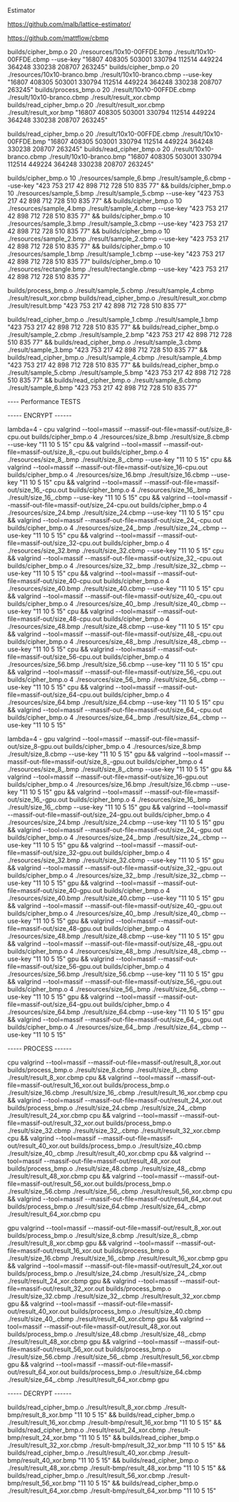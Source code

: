 Estimator

https://github.com/malb/lattice-estimator/

https://github.com/mattflow/cbmp

builds/cipher_bmp.o 20 ./resources/10x10-00FFDE.bmp ./result/10x10-00FFDE.cbmp --use-key "16807 408305 503001 330794 112514 449224 364248 330238 208707 263245"
builds/cipher_bmp.o 20 ./resources/10x10-branco.bmp ./result/10x10-branco.cbmp --use-key "16807 408305 503001 330794 112514 449224 364248 330238 208707 263245"
builds/process_bmp.o 20  ./result/10x10-00FFDE.cbmp ./result/10x10-branco.cbmp ./result/result_xor.cbmp 
builds/read_cipher_bmp.o 20 ./result/result_xor.cbmp ./result/result_xor.bmp  "16807 408305 503001 330794 112514 449224 364248 330238 208707 263245"


builds/read_cipher_bmp.o 20 ./result/10x10-00FFDE.cbmp ./result/10x10-00FFDE.bmp  "16807 408305 503001 330794 112514 449224 364248 330238 208707 263245"
builds/read_cipher_bmp.o 20 ./result/10x10-branco.cbmp ./result/10x10-branco.bmp  "16807 408305 503001 330794 112514 449224 364248 330238 208707 263245"

builds/cipher_bmp.o 10 ./resources/sample_6.bmp ./result/sample_6.cbmp --use-key "423 753 217 42 898 712 728 510 835 77" && 
builds/cipher_bmp.o 10 ./resources/sample_5.bmp ./result/sample_5.cbmp --use-key "423 753 217 42 898 712 728 510 835 77" &&
builds/cipher_bmp.o 10 ./resources/sample_4.bmp ./result/sample_4.cbmp --use-key "423 753 217 42 898 712 728 510 835 77" && 
builds/cipher_bmp.o 10 ./resources/sample_3.bmp ./result/sample_3.cbmp --use-key "423 753 217 42 898 712 728 510 835 77" &&
builds/cipher_bmp.o 10 ./resources/sample_2.bmp ./result/sample_2.cbmp --use-key "423 753 217 42 898 712 728 510 835 77" && 
builds/cipher_bmp.o 10 ./resources/sample_1.bmp ./result/sample_1.cbmp --use-key "423 753 217 42 898 712 728 510 835 77" 
builds/cipher_bmp.o 10 ./resources/rectangle.bmp ./result/rectangle.cbmp --use-key "423 753 217 42 898 712 728 510 835 77"


builds/process_bmp.o ./result/sample_5.cbmp ./result/sample_4.cbmp ./result/result_xor.cbmp 
builds/read_cipher_bmp.o ./result/result_xor.cbmp ./result/result.bmp  "423 753 217 42 898 712 728 510 835 77"

builds/read_cipher_bmp.o ./result/sample_1.cbmp ./result/sample_1.bmp  "423 753 217 42 898 712 728 510 835 77" &&
builds/read_cipher_bmp.o ./result/sample_2.cbmp ./result/sample_2.bmp  "423 753 217 42 898 712 728 510 835 77" &&
builds/read_cipher_bmp.o ./result/sample_3.cbmp ./result/sample_3.bmp  "423 753 217 42 898 712 728 510 835 77" &&
builds/read_cipher_bmp.o ./result/sample_4.cbmp ./result/sample_4.bmp  "423 753 217 42 898 712 728 510 835 77" && 
builds/read_cipher_bmp.o ./result/sample_5.cbmp ./result/sample_5.bmp  "423 753 217 42 898 712 728 510 835 77" &&
builds/read_cipher_bmp.o ./result/sample_6.cbmp ./result/sample_6.bmp  "423 753 217 42 898 712 728 510 835 77"



---- Performance TESTS


----- ENCRYPT ------

lambda=4 - cpu
valgrind --tool=massif --massif-out-file=massif-out/size_8-cpu.out builds/cipher_bmp.o 4 ./resources/size_8.bmp ./result/size_8.cbmp --use-key "11 10 5 15" cpu &&
valgrind --tool=massif --massif-out-file=massif-out/size_8_-cpu.out builds/cipher_bmp.o 4 ./resources/size_8_.bmp ./result/size_8_.cbmp --use-key "11 10 5 15" cpu &&
valgrind --tool=massif --massif-out-file=massif-out/size_16-cpu.out builds/cipher_bmp.o 4 ./resources/size_16.bmp ./result/size_16.cbmp --use-key "11 10 5 15" cpu &&
valgrind --tool=massif --massif-out-file=massif-out/size_16_-cpu.out builds/cipher_bmp.o 4 ./resources/size_16_.bmp ./result/size_16_.cbmp --use-key "11 10 5 15" cpu &&
valgrind --tool=massif --massif-out-file=massif-out/size_24-cpu.out builds/cipher_bmp.o 4 ./resources/size_24.bmp ./result/size_24.cbmp --use-key "11 10 5 15" cpu &&
valgrind --tool=massif --massif-out-file=massif-out/size_24_-cpu.out builds/cipher_bmp.o 4 ./resources/size_24_.bmp ./result/size_24_.cbmp --use-key "11 10 5 15" cpu && 
valgrind --tool=massif --massif-out-file=massif-out/size_32-cpu.out builds/cipher_bmp.o 4 ./resources/size_32.bmp ./result/size_32.cbmp --use-key "11 10 5 15" cpu &&
valgrind --tool=massif --massif-out-file=massif-out/size_32_-cpu.out builds/cipher_bmp.o 4 ./resources/size_32_.bmp ./result/size_32_.cbmp --use-key "11 10 5 15" cpu &&
valgrind --tool=massif --massif-out-file=massif-out/size_40-cpu.out builds/cipher_bmp.o 4 ./resources/size_40.bmp ./result/size_40.cbmp --use-key "11 10 5 15" cpu &&
valgrind --tool=massif --massif-out-file=massif-out/size_40_-cpu.out builds/cipher_bmp.o 4 ./resources/size_40_.bmp ./result/size_40_.cbmp --use-key "11 10 5 15" cpu &&
valgrind --tool=massif --massif-out-file=massif-out/size_48-cpu.out builds/cipher_bmp.o 4 ./resources/size_48.bmp ./result/size_48.cbmp --use-key "11 10 5 15" cpu && 
valgrind --tool=massif --massif-out-file=massif-out/size_48_-cpu.out builds/cipher_bmp.o 4 ./resources/size_48_.bmp ./result/size_48_.cbmp --use-key "11 10 5 15" cpu &&
valgrind --tool=massif --massif-out-file=massif-out/size_56-cpu.out builds/cipher_bmp.o 4 ./resources/size_56.bmp ./result/size_56.cbmp --use-key "11 10 5 15" cpu &&
valgrind --tool=massif --massif-out-file=massif-out/size_56_-cpu.out builds/cipher_bmp.o 4 ./resources/size_56_.bmp ./result/size_56_.cbmp --use-key "11 10 5 15" cpu &&
valgrind --tool=massif --massif-out-file=massif-out/size_64-cpu.out builds/cipher_bmp.o 4 ./resources/size_64.bmp ./result/size_64.cbmp --use-key "11 10 5 15" cpu && 
valgrind --tool=massif --massif-out-file=massif-out/size_64_-cpu.out builds/cipher_bmp.o 4 ./resources/size_64_.bmp ./result/size_64_.cbmp --use-key "11 10 5 15"

lambda=4 - gpu
valgrind --tool=massif --massif-out-file=massif-out/size_8-gpu.out builds/cipher_bmp.o 4 ./resources/size_8.bmp ./result/size_8.cbmp --use-key "11 10 5 15" gpu &&
valgrind --tool=massif --massif-out-file=massif-out/size_8_-gpu.out builds/cipher_bmp.o 4 ./resources/size_8_.bmp ./result/size_8_.cbmp --use-key "11 10 5 15" gpu &&
valgrind --tool=massif --massif-out-file=massif-out/size_16-gpu.out builds/cipher_bmp.o 4 ./resources/size_16.bmp ./result/size_16.cbmp --use-key "11 10 5 15" gpu &&
valgrind --tool=massif --massif-out-file=massif-out/size_16_-gpu.out builds/cipher_bmp.o 4 ./resources/size_16_.bmp ./result/size_16_.cbmp --use-key "11 10 5 15" gpu &&
valgrind --tool=massif --massif-out-file=massif-out/size_24-gpu.out builds/cipher_bmp.o 4 ./resources/size_24.bmp ./result/size_24.cbmp --use-key "11 10 5 15" gpu &&
valgrind --tool=massif --massif-out-file=massif-out/size_24_-gpu.out builds/cipher_bmp.o 4 ./resources/size_24_.bmp ./result/size_24_.cbmp --use-key "11 10 5 15" gpu && 
valgrind --tool=massif --massif-out-file=massif-out/size_32-gpu.out builds/cipher_bmp.o 4 ./resources/size_32.bmp ./result/size_32.cbmp --use-key "11 10 5 15" gpu &&
valgrind --tool=massif --massif-out-file=massif-out/size_32_-gpu.out builds/cipher_bmp.o 4 ./resources/size_32_.bmp ./result/size_32_.cbmp --use-key "11 10 5 15" gpu &&
valgrind --tool=massif --massif-out-file=massif-out/size_40-gpu.out builds/cipher_bmp.o 4 ./resources/size_40.bmp ./result/size_40.cbmp --use-key "11 10 5 15" gpu &&
valgrind --tool=massif --massif-out-file=massif-out/size_40_-gpu.out builds/cipher_bmp.o 4 ./resources/size_40_.bmp ./result/size_40_.cbmp --use-key "11 10 5 15" gpu &&
valgrind --tool=massif --massif-out-file=massif-out/size_48-gpu.out builds/cipher_bmp.o 4 ./resources/size_48.bmp ./result/size_48.cbmp --use-key "11 10 5 15" gpu && 
valgrind --tool=massif --massif-out-file=massif-out/size_48_-gpu.out builds/cipher_bmp.o 4 ./resources/size_48_.bmp ./result/size_48_.cbmp --use-key "11 10 5 15" gpu &&
valgrind --tool=massif --massif-out-file=massif-out/size_56-gpu.out builds/cipher_bmp.o 4 ./resources/size_56.bmp ./result/size_56.cbmp --use-key "11 10 5 15" gpu &&
valgrind --tool=massif --massif-out-file=massif-out/size_56_-gpu.out builds/cipher_bmp.o 4 ./resources/size_56_.bmp ./result/size_56_.cbmp --use-key "11 10 5 15" gpu &&
valgrind --tool=massif --massif-out-file=massif-out/size_64-gpu.out builds/cipher_bmp.o 4 ./resources/size_64.bmp ./result/size_64.cbmp --use-key "11 10 5 15" gpu && 
valgrind --tool=massif --massif-out-file=massif-out/size_64_-gpu.out builds/cipher_bmp.o 4 ./resources/size_64_.bmp ./result/size_64_.cbmp --use-key "11 10 5 15"

----- PROCESS ------

cpu
valgrind --tool=massif --massif-out-file=massif-out/result_8_xor.out builds/process_bmp.o ./result/size_8.cbmp ./result/size_8_.cbmp ./result/result_8_xor.cbmp cpu &&
valgrind --tool=massif --massif-out-file=massif-out/result_16_xor.out builds/process_bmp.o ./result/size_16.cbmp ./result/size_16_.cbmp ./result/result_16_xor.cbmp cpu &&
valgrind --tool=massif --massif-out-file=massif-out/result_24_xor.out builds/process_bmp.o ./result/size_24.cbmp ./result/size_24_.cbmp ./result/result_24_xor.cbmp cpu && 
valgrind --tool=massif --massif-out-file=massif-out/result_32_xor.out builds/process_bmp.o ./result/size_32.cbmp ./result/size_32_.cbmp ./result/result_32_xor.cbmp cpu &&
valgrind --tool=massif --massif-out-file=massif-out/result_40_xor.out builds/process_bmp.o ./result/size_40.cbmp ./result/size_40_.cbmp ./result/result_40_xor.cbmp cpu &&
valgrind --tool=massif --massif-out-file=massif-out/result_48_xor.out builds/process_bmp.o ./result/size_48.cbmp ./result/size_48_.cbmp ./result/result_48_xor.cbmp cpu &&
valgrind --tool=massif --massif-out-file=massif-out/result_56_xor.out builds/process_bmp.o ./result/size_56.cbmp ./result/size_56_.cbmp ./result/result_56_xor.cbmp cpu &&
valgrind --tool=massif --massif-out-file=massif-out/result_64_xor.out builds/process_bmp.o ./result/size_64.cbmp ./result/size_64_.cbmp ./result/result_64_xor.cbmp cpu

gpu
valgrind --tool=massif --massif-out-file=massif-out/result_8_xor.out builds/process_bmp.o ./result/size_8.cbmp ./result/size_8_.cbmp ./result/result_8_xor.cbmp gpu &&
valgrind --tool=massif --massif-out-file=massif-out/result_16_xor.out builds/process_bmp.o ./result/size_16.cbmp ./result/size_16_.cbmp ./result/result_16_xor.cbmp gpu &&
valgrind --tool=massif --massif-out-file=massif-out/result_24_xor.out builds/process_bmp.o ./result/size_24.cbmp ./result/size_24_.cbmp ./result/result_24_xor.cbmp gpu && 
valgrind --tool=massif --massif-out-file=massif-out/result_32_xor.out builds/process_bmp.o ./result/size_32.cbmp ./result/size_32_.cbmp ./result/result_32_xor.cbmp gpu &&
valgrind --tool=massif --massif-out-file=massif-out/result_40_xor.out builds/process_bmp.o ./result/size_40.cbmp ./result/size_40_.cbmp ./result/result_40_xor.cbmp gpu &&
valgrind --tool=massif --massif-out-file=massif-out/result_48_xor.out builds/process_bmp.o ./result/size_48.cbmp ./result/size_48_.cbmp ./result/result_48_xor.cbmp gpu &&
valgrind --tool=massif --massif-out-file=massif-out/result_56_xor.out builds/process_bmp.o ./result/size_56.cbmp ./result/size_56_.cbmp ./result/result_56_xor.cbmp gpu &&
valgrind --tool=massif --massif-out-file=massif-out/result_64_xor.out builds/process_bmp.o ./result/size_64.cbmp ./result/size_64_.cbmp ./result/result_64_xor.cbmp gpu


----- DECRYPT ------

builds/read_cipher_bmp.o ./result/result_8_xor.cbmp ./result-bmp/result_8_xor.bmp "11 10 5 15" &&
builds/read_cipher_bmp.o ./result/result_16_xor.cbmp ./result-bmp/result_16_xor.bmp "11 10 5 15" &&
builds/read_cipher_bmp.o ./result/result_24_xor.cbmp ./result-bmp/result_24_xor.bmp "11 10 5 15" &&
builds/read_cipher_bmp.o ./result/result_32_xor.cbmp ./result-bmp/result_32_xor.bmp "11 10 5 15" &&
builds/read_cipher_bmp.o ./result/result_40_xor.cbmp ./result-bmp/result_40_xor.bmp "11 10 5 15" &&
builds/read_cipher_bmp.o ./result/result_48_xor.cbmp ./result-bmp/result_48_xor.bmp "11 10 5 15" &&
builds/read_cipher_bmp.o ./result/result_56_xor.cbmp ./result-bmp/result_56_xor.bmp "11 10 5 15" &&
builds/read_cipher_bmp.o ./result/result_64_xor.cbmp ./result-bmp/result_64_xor.bmp "11 10 5 15"

